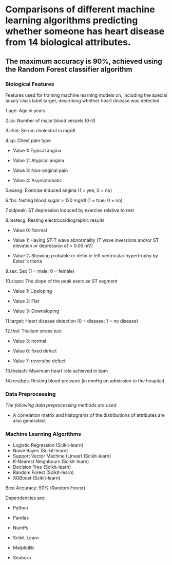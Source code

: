 # Comparisons of different machine learning algorithms predicting whether someone has heart disease from 14 biological attributes.

## The maximum accuracy is 90%, achieved using the Random Forest classifier algorithm
### Biological Features
Features used for training machine learning models on, including the special binary class label target, describing whether heart disease was detected.

  1.age: Age in years

  2.ca: Number of major blood vessels (0-3)

  3.chol: Serum cholestrol in mg/dl

  4.cp: Chest pain type

  - Value 1: Typical angina
  
  - Value 2: Atypical angina
  
  - Value 3: Non-anginal pain
  
  - Value 4: Asymptomatic
  
 5.exang: Exercise induced angina (1 = yes; 0 = no)

 6.fbs: fasting blood sugar > 120 mg/dl (1 = true; 0 = no)

 7.oldpeak: ST depression induced by exercise relative to rest

 8.restecg: Resting electrocardiographic results

   -  Value 0: Normal
   
   -  Value 1: Having ST-T wave abnormality (T wave inversions and/or ST elevation or depression of > 0.05 mV)
   
   -  Value 2: Showing probable or definite left ventricular hypertrophy by Estes' criteria
   
 9.sex: Sex (1 = male; 0 = female)

 10.slope: The slope of the peak exercise ST segment

   -  Value 1: Upsloping
   
   -  Value 2: Flat
   
   -  Value 3: Downsloping
   
  11.target: Heart disease detection (0 = disease; 1 = no disease)

  12.thal: Thalium stress test

   -  Value 3: normal
   
   -  Value 6: fixed defect
          
   -  Value 7: reversibe defect

   
  13.thalach: Maximum heart rate achieved in bpm

  14.trestbps: Resting blood pressure (in mmHg on admission to the hospital)

### Data Preprocessing
_The following data preprocessing methods are used_
- A correlation matrix and histograms of the distributions of attributes are also generated.

### Machine Learning Algorithms


 - Logistic Regression (Scikit-learn)
 - Naive Bayes (Scikit-learn)
 - Support Vector Machine (Linear) (Scikit-learn)
 - K-Nearest Neighbours (Scikit-learn)
 - Decision Tree (Scikit-learn)
 - Random Forest (Scikit-learn)
 - XGBoost (Scikit-learn)

Best Accuracy: 90% (Random Forest)

Dependencies are:

- Python 

- Pandas

- NumPy

- Scikit-Learn

- Matplotlib

- Seaborn

